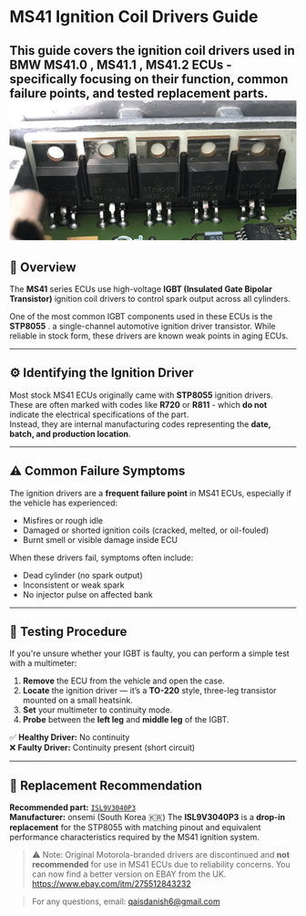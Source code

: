 # MS41 Ignition Coil Drivers Guide

This guide covers the ignition coil drivers used in **BMW MS41.0** , **MS41.1** , **MS41.2**  ECUs - specifically focusing on their function, common failure points, and tested replacement parts.
![IGBT SCREENSHOT](https://github.com/yoqais/MS41-IGNITION-COIL-DRIVER/blob/main/igbt2.jpg?raw=true)
---

## 🔌 Overview

The **MS41** series ECUs use high-voltage **IGBT (Insulated Gate Bipolar Transistor)** ignition coil drivers to control spark output across all cylinders.

One of the most common IGBT components used in these ECUs is the **STP8055** . a single-channel automotive ignition driver transistor. While reliable in stock form, these drivers are known weak points in aging ECUs.

---

## ⚙️ Identifying the Ignition Driver

Most stock MS41 ECUs originally came with **STP8055** ignition drivers.  
These are often marked with codes like **R720** or **R811** - which **do not** indicate the electrical specifications of the part.  
Instead, they are internal manufacturing codes representing the **date, batch, and production location**.

---

## ⚠️ Common Failure Symptoms

The ignition drivers are a **frequent failure point** in MS41 ECUs, especially if the vehicle has experienced:

- Misfires or rough idle  
- Damaged or shorted ignition coils (cracked, melted, or oil-fouled)  
- Burnt smell or visible damage inside ECU  

When these drivers fail, symptoms often include:

- Dead cylinder (no spark output)  
- Inconsistent or weak spark  
- No injector pulse on affected bank  

---

## 🧰 Testing Procedure

If you're unsure whether your IGBT is faulty, you can perform a simple test with a multimeter:

1. **Remove** the ECU from the vehicle and open the case.  
2. **Locate** the ignition driver — it’s a **TO-220** style, three-leg transistor mounted on a small heatsink.  
3. **Set** your multimeter to continuity mode.  
4. **Probe** between the **left leg** and **middle leg** of the IGBT.  

✅ **Healthy Driver:** No continuity  
❌ **Faulty Driver:** Continuity present (short circuit)

---

## 🔧 Replacement Recommendation

**Recommended part:** [`ISL9V3040P3`](https://www.onsemi.com/download/data-sheet/pdf/isl9v3040p3-d.pdf)  
**Manufacturer:** onsemi (South Korea 🇰🇷)
The **ISL9V3040P3** is a **drop-in replacement** for the STP8055 with matching pinout and equivalent performance characteristics required by the MS41 ignition system.

> ⚠️ Note: Original Motorola-branded drivers are discontinued and **not recommended** for use in MS41 ECUs due to reliability concerns.
> You can now find a better version on EBAY from the UK.
 https://www.ebay.com/itm/275512843232


> For any questions, email: qaisdanish6@gmail.com
